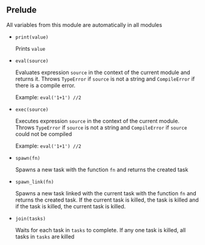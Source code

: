 ## Prelude
All variables from this module are automatically in all modules

* ```print(value)```

    Prints ```value```

* ```eval(source)```

    Evaluates expression ```source``` in the context of the current module and returns it. Throws ```TypeError``` if ```source``` is not a string and ```CompileError``` if there is a compile error.

    Example: ```eval('1+1') //2```

* ```exec(source)```

    Executes expression ```source``` in the context of the current module. Throws ```TypeError``` if ```source``` is not a string and ```CompileError``` if ```source``` could not be compiled

    Example: ```eval('1+1') //2```

* ```spawn(fn)```

    Spawns a new task with the function ```fn``` and returns the created task

* ```spawn_link(fn)```

    Spawns a new task linked with the current task with the function ```fn``` and returns the created task. If the current task is killed, the task is killed and if the task is killed, the current task is killed.

* ```join(tasks)```

    Waits for each task in ```tasks``` to complete. If any one task is killed, all tasks in ```tasks``` are killed

